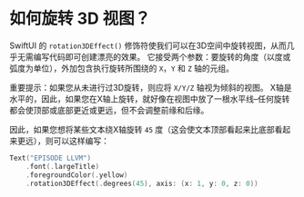 如何旋转 3D 视图？
===

SwiftUI 的 `rotation3DEffect()` 修饰符使我们可以在3D空间中旋转视图，从而几乎无需编写代码即可创建漂亮的效果。 它接受两个参数：要旋转的角度（以度或弧度为单位），外加包含执行旋转所围绕的 `X`，`Y` 和 `Z` 轴的元组。

重要提示：如果您从未进行过3D旋转，则应将 `X/Y/Z` 轴视为倾斜的视图。 X轴是水平的，因此，如果您在X轴上旋转，就好像在视图中放了一根水平线–任何旋转都会使顶部或底部更近或更远，但不会调整前缘和后缘。

因此，如果您想将某些文本绕X轴旋转 `45` 度（这会使文本顶部看起来比底部看起来更远），则可以这样编写：

```swift
Text("EPISODE LLVM")
    .font(.largeTitle)
    .foregroundColor(.yellow)
    .rotation3DEffect(.degrees(45), axis: (x: 1, y: 0, z: 0))
```